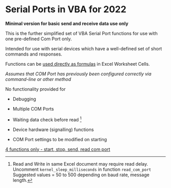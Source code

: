 # Serial Ports in VBA for 2022

**Minimal version for basic send and receive data use only**

This is the further simplified set of VBA Serial Port functions for use with one pre-defined Com Port only.

Intended for use with serial devices which have a well-defined set of short commands and responses.

Functions can be [used directly as formulas](/Excel/HowTo.md) in Excel Worksheet Cells.

_Assumes that COM Port has previously been configured correctly via command-line or other method_



<P>

No functionality provided for


- Debugging

- Multiple COM Ports

- Waiting data check before read [^1]

- Device hardware (signalling) functions 
  
- COM Port settings to be modified on starting

</P>

[4 functions only - start, stop, send, read com port](Functions.md)

[^1]: Read and Write in same Excel document may require read delay.  
      Uncomment `kernel_sleep_milliseconds` in function `read_com_port`  
      Suggested values = 50 to 500 depending on baud rate, message length.
